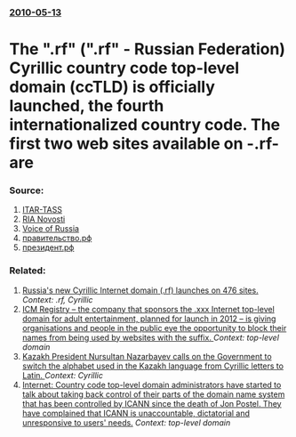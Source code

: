 ### [2010-05-13](/news/2010/05/13/index.md)

# The ".rf" (".rf" - Russian Federation) Cyrillic country code top-level domain (ccTLD) is officially launched, the fourth internationalized country code. The first two web sites available on -.rf- are 




### Source:

1. [ITAR-TASS](http://www.itar-tass.com/eng/level2.html?NewsID=15119038&PageNum=0)
2. [RIA Novosti](http://en.rian.ru/russia/20100513/159002507.html)
3. [Voice of Russia](http://english.ruvr.ru/2010/05/13/7757514.html)
4. [правительство.рф](http://xn--80aealotwbjpid2k.xn--p1ai/)
5. [президент.рф](http://xn--d1abbgf6aiiy.xn--p1ai/)

### Related:

1. [Russia's new Cyrillic Internet domain (.rf) launches on 476 sites. ](/news/2010/05/25/russia-s-new-cyrillic-internet-domain-nn-launches-on-476-sites.md) _Context: .rf, Cyrillic_
2. [ICM Registry &ndash; the company that sponsors the .xxx Internet top-level domain for adult entertainment, planned for launch in 2012 &ndash; is giving organisations and people in the public eye the opportunity to block their names from being used by websites with the suffix. ](/news/2011/09/7/icm-registry-ndash-the-company-that-sponsors-the-xxx-internet-top-level-domain-for-adult-entertainment-planned-for-launch-in-2012-ndash.md) _Context: top-level domain_
3. [ Kazakh President Nursultan Nazarbayev calls on the Government to switch the alphabet used in the Kazakh language from Cyrillic letters to Latin. ](/news/2006/11/17/kazakh-president-nursultan-nazarbayev-calls-on-the-government-to-switch-the-alphabet-used-in-the-kazakh-language-from-cyrillic-letters-to-l.md) _Context: Cyrillic_
4. [ Internet: Country code top-level domain administrators have started to talk about taking back control of their parts of the domain name system that has been controlled by ICANN since the death of Jon Postel. They have complained that ICANN is unaccountable, dictatorial and unresponsive to users' needs.](/news/2002/11/4/internet-country-code-top-level-domain-administrators-have-started-to-talk-about-taking-back-control-of-their-parts-of-the-domain-name-sys.md) _Context: top-level domain_
